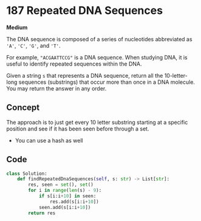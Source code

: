 # 187 Repeated DNA Sequences

**Medium**

The DNA sequence is composed of a series of nucleotides abbreviated as `'A'`, `'C'`, `'G'`, and `'T'`.

For example, `"ACGAATTCCG"` is a DNA sequence.
When studying DNA, it is useful to identify repeated sequences within the DNA.

Given a string `s` that represents a DNA sequence, return all the 10-letter-long sequences (substrings) that occur more than once in a DNA molecule. You may return the answer in any order.

## Concept

The approach is to just get every 10 letter substring starting at a specific position and see if it has been seen before through a set.

- You can use a hash as well

## Code

```python
class Solution:
    def findRepeatedDnaSequences(self, s: str) -> List[str]:
        res, seen = set(), set()
        for i in range(len(s) - 9):
            if s[i:i+10] in seen:
                res.add(s[i:i+10])
            seen.add(s[i:i+10])
        return res
```
